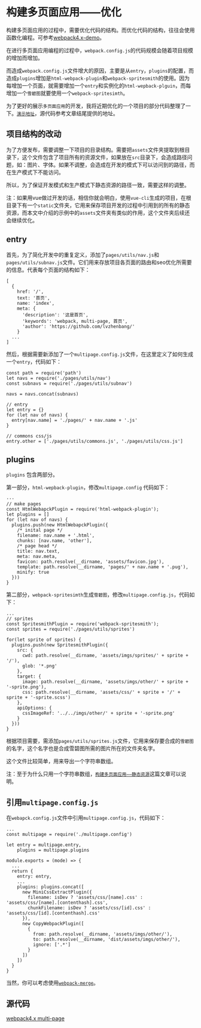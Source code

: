 # 构建多页面应用——优化

构建多页面应用的过程中，需要优化代码的结构。而优化代码的结构，往往会使用函数化编程。可参考[webpack4.x-demo](https://github.com/lvzhenbang/webpack4-demo)。

在进行多页面应用编程的过程中，`webpack.config.js`的代码规模会随着项目规模的增加而增加。

而造成`webpack.config.js`文件增大的原因，主要是从`entry`，`plugins`的配置，而造成`plugins`增加是`html-webpack-plugin`和`webpack-spritesmith`的使用。因为每增加一个页面，就需要增加一个`entry`和实例化的`html-wepback-plguin`，而每增加一个`雪碧图`就要使用一个`webpack-spritesimth`。

为了更好的展示`多页面应用`的开发，我将近期优化的一个项目的部分代码整理了一下。[`演示地址`](http://39.105.223.81:8083/)，源代码参考文章结尾提供的地址。

## 项目结构的改动

为了方便发布，需要调整一下项目的目录结构。需要把`assets`文件夹提取到根目录下，这个文件包含了项目所有的资源文件，如果放在`src`目录下，会造成路径问题，如：图片、字体。如果不调整，会造成在开发的模式下可以访问到的路径，而在生产模式下不能访问。

所以，为了保证开发模式和生产模式下静态资源的路径一致，需要这样的调整。

注：如果用vue做过开发的话，相信你就会明白，使用`vue-cli`生成的项目，在根目录下有一个`static`文件夹，它用来保存项目开发的过程中引用到的所有的静态资源，而本文中介绍的示例中的`assets`文件夹有类似的作用，这个文件夹后续还会继续优化。

## entry

首先，为了简化开发中的重复定义，添加了`pages/utils/nav.js`和`pages/utils/subnav.js`文件。它们用来存放项目各页面的路由和seo优化所需要的信息。代表每个页面的结构如下：

```
[
  {
    href: '/',
    text: '首页',
    name: 'index',
    meta: {
      'description': '这是首页',
      'keywords': 'webpack, multi-page, 首页',
      'author': 'https://github.com/lvzhenbang/'
    }
  ...
]
```

然后，根据需要新添加了一个`multipage.config.js`文件，在这里定义了如何生成一个`entry`，代码如下：

```
const path = require('path')
let navs = require('./pages/utils/nav')
const subnavs = require('./pages/utils/subnav')

navs = navs.concat(subnavs)

// entry
let entry = {}
for (let nav of navs) {
  entry[nav.name] = './pages/' + nav.name + '.js'
}

// commons css/js
entry.other = ['./pages/utils/commons.js', './pages/utils/css.js']
```

## plugins

`plugins` 包含两部分。

第一部分，`html-wepback-plugin`，修改`multipage.config` 代码如下：

```
···
// make pages
const HtmlWebapckPlugin = require('html-webpack-plugin');
let plugins = []
for (let nav of navs) {
  plugins.push(new HtmlWebapckPlugin({
    /* inital page */
    filename: nav.name + '.html',
    chunks: [nav.name, 'other'],
    /* page head */
    title: nav.text,
    meta: nav.meta,
    favicon: path.resolve(__dirname, 'assets/favicon.jpg'),
    template: path.resolve(__dirname, 'pages/' + nav.name + '.pug'),
    minify: true
  }))
}
```

第二部分，`webpack-spritesimth`生成`雪碧图`，修改`multipage.config.js`，代码如下：

```
...
// sprites 
const SpritesmithPlugin = require('webpack-spritesmith');
const sprites = require('./pages/utils/sprites')

for(let sprite of sprites) {
  plugins.push(new SpritesmithPlugin({
    src: {
      cwd: path.resolve(__dirname, 'assets/imgs/sprites/' + sprite + '/'),
      glob: '*.png'
    },
    target: {
      image: path.resolve(__dirname, 'assets/imgs/other/' + sprite + '-sprite.png'),
      css: path.resolve(__dirname, 'assets/css/' + sprite + '/' + sprite + '-sprite.scss')
    },
    apiOptions: {
      cssImageRef: '../../imgs/other/' + sprite + '-sprite.png'
    }
  }))
}
```

根据项目需要，需添加`pages/utils/sprites.js`文件，它用来保存要合成的`雪碧图`的名字，这个名字也是合成雪碧图所需的图片所在的文件夹名字。

这个文件比较简单，用来导出一个字符串数组。

注：至于为什么只用一个字符串数组，[`构建多页面应用——静态资源`](https://github.com/lvzhenbang/webpack-learning/tree/master/doc/two/multi-page-assets.md)这篇文章可以说明。


## 引用`multipage.config.js`

在`webapck.config.js`文件中引用`multipage.config.js`，代码如下：

```
...
const multipage = require('./multipage.config')

let entry = multipage.entry,
    plugins = multipage.plugins

module.exports = (mode) => {
  ...
  return {
    entry: entry,
    ...
    plugins: plugins.concat([
      new MiniCssExtractPlugin({
        filename: isDev ? 'assets/css/[name].css' : 'assets/css/[name].[contenthash].css',
        chunkFilename: isDev ? 'assets/css/[id].css' : 'assets/css/[id].[contenthash].css'
      }),
      new CopyWebpackPlugin([
        {
          from: path.resolve(__dirname, 'assets/imgs/other/'),
          to: path.resolve(__dirname, 'dist/assets/imgs/other/'),
          ignore: ['.*']
        }
      ])
    ])
  }
}
```

当然，你可以考虑使用[`webpack-merge`](https://www.npmjs.com/package/webpack-merge)。

## 源代码

[webpack4.x multi-page](https://github.com/lvzhenbang/webpack4.x-multi-page)